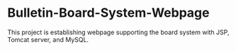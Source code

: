 # Bulletin-Board-System-Webpage
This project is establishing webpage supporting the board system with JSP, Tomcat server, and MySQL.
